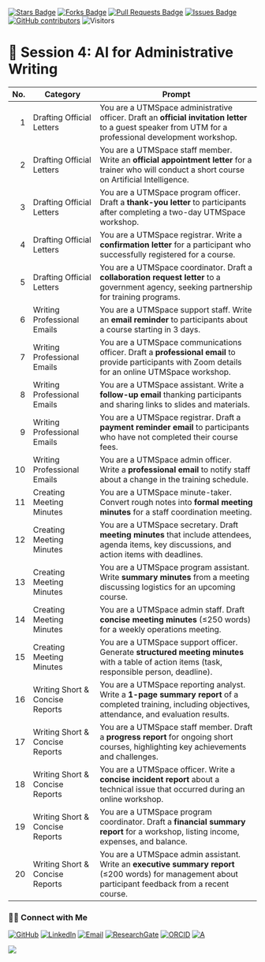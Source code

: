 <a href="https://github.com/drshahizan/short-course/stargazers"><img src="https://img.shields.io/github/stars/drshahizan/short-course" alt="Stars Badge"/></a>
<a href="https://github.com/drshahizan/short-course/network/members"><img src="https://img.shields.io/github/forks/drshahizan/short-course" alt="Forks Badge"/></a>
<a href="https://github.com/drshahizan/short-course/pulls"><img src="https://img.shields.io/github/issues-pr/drshahizan/short-course" alt="Pull Requests Badge"/></a>
<a href="https://github.com/drshahizan/short-course"><img src="https://img.shields.io/github/issues/drshahizan/short-course" alt="Issues Badge"/></a>
<a href="https://github.com/drshahizan/short-course/graphs/contributors"><img alt="GitHub contributors" src="https://img.shields.io/github/contributors/drshahizan/short-course?color=2b9348"></a>
![Visitors](https://api.visitorbadge.io/api/visitors?path=https%3A%2F%2Fgithub.com%2Fdrshahizan%2Fshort-course&labelColor=%23d9e3f0&countColor=%23697689&style=flat)

# 📝 Session 4: AI for Administrative Writing

| **No.** | **Category**                    | **Prompt**                                                                                                                                                 |
| ------: | ------------------------------- | ---------------------------------------------------------------------------------------------------------------------------------------------------------- |
|       1 | Drafting Official Letters       | You are a UTMSpace administrative officer. Draft an **official invitation letter** to a guest speaker from UTM for a professional development workshop.    |
|       2 | Drafting Official Letters       | You are a UTMSpace staff member. Write an **official appointment letter** for a trainer who will conduct a short course on Artificial Intelligence.        |
|       3 | Drafting Official Letters       | You are a UTMSpace program officer. Draft a **thank-you letter** to participants after completing a two-day UTMSpace workshop.                             |
|       4 | Drafting Official Letters       | You are a UTMSpace registrar. Write a **confirmation letter** for a participant who successfully registered for a course.                                  |
|       5 | Drafting Official Letters       | You are a UTMSpace coordinator. Draft a **collaboration request letter** to a government agency, seeking partnership for training programs.                |
|       6 | Writing Professional Emails     | You are a UTMSpace support staff. Write an **email reminder** to participants about a course starting in 3 days.                                           |
|       7 | Writing Professional Emails     | You are a UTMSpace communications officer. Draft a **professional email** to provide participants with Zoom details for an online UTMSpace workshop.       |
|       8 | Writing Professional Emails     | You are a UTMSpace assistant. Write a **follow-up email** thanking participants and sharing links to slides and materials.                                 |
|       9 | Writing Professional Emails     | You are a UTMSpace registrar. Draft a **payment reminder email** to participants who have not completed their course fees.                                 |
|      10 | Writing Professional Emails     | You are a UTMSpace admin officer. Write a **professional email** to notify staff about a change in the training schedule.                                  |
|      11 | Creating Meeting Minutes        | You are a UTMSpace minute-taker. Convert rough notes into **formal meeting minutes** for a staff coordination meeting.                                     |
|      12 | Creating Meeting Minutes        | You are a UTMSpace secretary. Draft **meeting minutes** that include attendees, agenda items, key discussions, and action items with deadlines.            |
|      13 | Creating Meeting Minutes        | You are a UTMSpace program assistant. Write **summary minutes** from a meeting discussing logistics for an upcoming course.                                |
|      14 | Creating Meeting Minutes        | You are a UTMSpace admin staff. Draft **concise meeting minutes** (≤250 words) for a weekly operations meeting.                                            |
|      15 | Creating Meeting Minutes        | You are a UTMSpace support officer. Generate **structured meeting minutes** with a table of action items (task, responsible person, deadline).             |
|      16 | Writing Short & Concise Reports | You are a UTMSpace reporting analyst. Write a **1-page summary report** of a completed training, including objectives, attendance, and evaluation results. |
|      17 | Writing Short & Concise Reports | You are a UTMSpace staff member. Draft a **progress report** for ongoing short courses, highlighting key achievements and challenges.                      |
|      18 | Writing Short & Concise Reports | You are a UTMSpace officer. Write a **concise incident report** about a technical issue that occurred during an online workshop.                           |
|      19 | Writing Short & Concise Reports | You are a UTMSpace program coordinator. Draft a **financial summary report** for a workshop, listing income, expenses, and balance.                        |
|      20 | Writing Short & Concise Reports | You are a UTMSpace admin assistant. Write an **executive summary report** (≤200 words) for management about participant feedback from a recent course.     |


### 🙌🏻 Connect with Me
<p align="left">
    <a href="https://github.com/drshahizan" target="_blank"><img alt="GitHub" src="https://img.shields.io/badge/-@drshahizan-181717?style=flat-square&logo=GitHub&logoColor=white"></a>
    <a href="https://www.linkedin.com/in/drshahizan" target="_blank"><img alt="LinkedIn" src="https://img.shields.io/badge/-drshahizan-blue?style=flat-square&logo=Linkedin&logoColor=white&link=https://www.linkedin.com/in/drshahizan/"></a>
    <a href="mailto:shahizan@utm.my" target="_blank"><img alt="Email" src="https://img.shields.io/badge/-shahizan@utm.my-c14438?style=flat-square&logo=Gmail&logoColor=white&link=mailto:shahizan@utm.my.com"></a>
    <a href="https://www.researchgate.net/profile/Mohd-Othman-28" target="_blank"><img alt="ResearchGate" src="https://img.shields.io/badge/-ResearchGate-00CCBB?style=flat-square&logo=ResearchGate&logoColor=white"></a>
    <a href="https://orcid.org/0000-0003-4261-1873" target="_blank"><img alt="ORCID" src="https://img.shields.io/badge/-ORCID-A6CE39?style=flat-square&logo=ORCID&logoColor=white"></a> 
 <a href="https://visitorbadge.io/status?path=https%3A%2F%2Fgithub.com%2Fdrshahizan" target="_blank"><img alt="A" src="https://api.visitorbadge.io/api/visitors?path=https%3A%2F%2Fgithub.com%2Fdrshahizan&labelColor=%23697689&countColor=%23555555&style=plastic"></a>
 
![](https://hit.yhype.me/github/profile?user_id=81284918)
</p>
